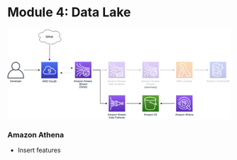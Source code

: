 <!SLIDE >
# Module 4: Data Lake

![Data Lake](data_processing_4.png)

### Amazon Athena
* Insert features
